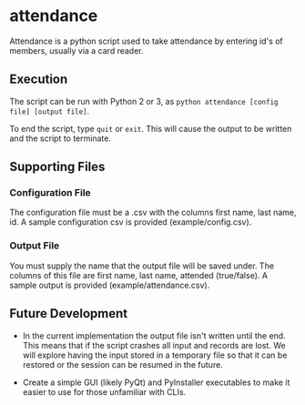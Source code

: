 # attendance

Attendance is a python script used to take attendance by entering id's of members, usually via a card reader.

## Execution
The script can be run with Python 2 or 3, as `python attendance [config file] [output file]`.

To end the script, type `quit` or `exit`. This will cause the output to be written and the script to terminate.

## Supporting Files

### Configuration File

The configuration file must be a .csv with the columns first name, last name, id. A sample configuration csv is provided (example/config.csv).

### Output File

You must supply the name that the output file will be saved under. The columns of this file are first name, last name, attended (true/false). A sample output is provided (example/attendance.csv).

## Future Development

* In the current implementation the output file isn't written until the end. This means that if the script crashes all input and records are lost. We will explore having the input stored in a temporary file so that it can be restored or the session can be resumed in the future.

* Create a simple GUI (likely PyQt) and PyInstaller executables to make it easier to use for those unfamiliar with CLIs.
